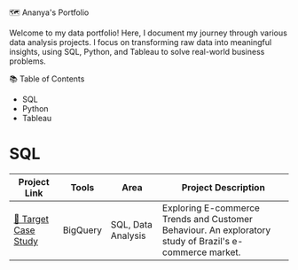 🗺 Ananya's Portfolio

Welcome to my data portfolio! 
Here, I document my journey through various data analysis projects. I focus on transforming raw data into meaningful insights, using SQL, Python, and Tableau to solve real-world business problems.

📚 Table of Contents
* SQL
* Python
* Tableau

# SQL

| Project Link       | Tools         | Area                              | Project Description                                                                 |
|--------------------|---------------|-----------------------------------|-------------------------------------------------------------------------------------|
| [🎯 Target Case Study](https://github.com/ananyajayaprakash13/target-case-study) | BigQuery| SQL, Data Analysis | Exploring E-commerce Trends and Customer Behaviour. An exploratory study of Brazil's e-commerce market. |


